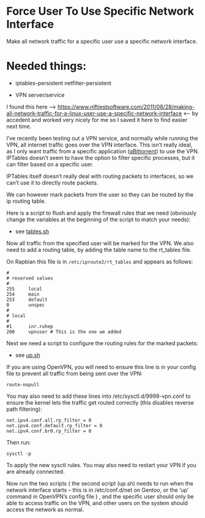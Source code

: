 # Force User To Use Specific Network Interface

Make all network traffic for a specific user use a specific network interface.

# Needed things:

* iptables-persistent netfilter-persistent

* VPN server/service

I found this here --> https://www.niftiestsoftware.com/2011/08/28/making-all-network-traffic-for-a-linux-user-use-a-specific-network-interface <-- by accedent and worked very nicely for me so I saved it here to find easier next time.

I’ve recently been testing out a VPN service, and normally while running the VPN, all internet traffic goes over the VPN interface. This isn’t really ideal, as I only want traffic from a specific application ([qBittorrent](https://www.qbittorrent.org/)) to use the VPN. IPTables doesn’t seem to have the option to filter specific processes, but it can filter based on a specific user.

IPTables itself doesn’t really deal with routing packets to interfaces, so we can’t use it to directly route packets. 

We can however mark packets from the user so they can be routed by the ip routing table. 

Here is a script to flush and apply the firewall rules that we need (obviously change the variables at the beginning of the script to match your needs):

 * see [tables.sh](tables.sh)

Now all traffic from the specified user will be marked for the VPN. We also need to add a routing table, by adding the table name to the rt_tables file. 

On Rapbian this file is in `/etc/iproute2/rt_tables` and appears as follows:

```
#
# reserved values
#
255     local
254     main
253     default
0       unspec
#
# local
#
#1      inr.ruhep
200     vpnuser # This is the one we added
```

Next we need a script to configure the routing rules for the marked packets:

* see [up.sh](up.sh)

If you are using OpenVPN, you will need to ensure this line is in your config file to prevent all traffic from being sent over the VPN:

```
route-nopull
```

You may also need to add these lines into /etc/sysctl.d/9999-vpn.conf to ensure the kernel lets the traffic get routed correctly (this disables reverse path filtering):

```
net.ipv4.conf.all.rp_filter = 0
net.ipv4.conf.default.rp_filter = 0
net.ipv4.conf.br0.rp_filter = 0
```

Then run:

`sysctl -p`

To apply the new sysctl rules. You may also need to restart your VPN if you are already connected.

Now run the two scripts ( the second script (up.sh) needs to run when the network interface starts – this is in /etc/conf.d/net on Gentoo, or the ‘up’ command in OpenVPN’s config file ) , and the specific user should only be able to access traffic on the VPN, and other users on the system should access the network as normal.